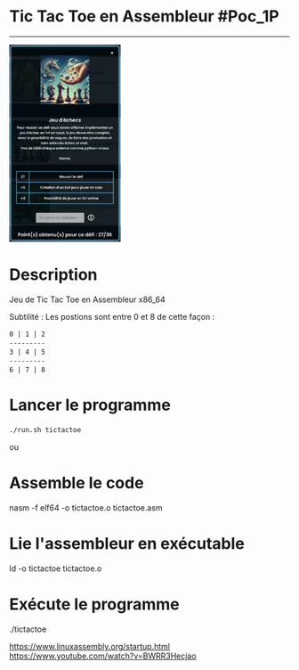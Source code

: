 # Tic Tac Toe en Assembleur #Poc_1P

---

<a href="https://poc.onepantheon.fr/html/defi.html"><img src="image.png" width="200px" /></a>

# Description

Jeu de Tic Tac Toe en Assembleur x86_64

Subtilité : Les postions sont entre 0 et 8 de cette façon :

```text
0 | 1 | 2
---------
3 | 4 | 5
---------
6 | 7 | 8
```

# Lancer le programme

```bash
./run.sh tictactoe
```

ou

# Assemble le code

nasm -f elf64 -o tictactoe.o tictactoe.asm

# Lie l'assembleur en exécutable

ld -o tictactoe tictactoe.o

# Exécute le programme

./tictactoe

https://www.linuxassembly.org/startup.html
https://www.youtube.com/watch?v=BWRR3Hecjao

